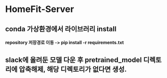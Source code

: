 # HomeFit-Server

## conda 가상환경에서 라이브러리 install
#### repository 저장경로 이동 -> pip install -r requirements.txt

## slack에 올려둔 모델 다운 후 pretrained_model 디렉토리에 압축해제, 해당 디렉토리가 없다면 생성.
